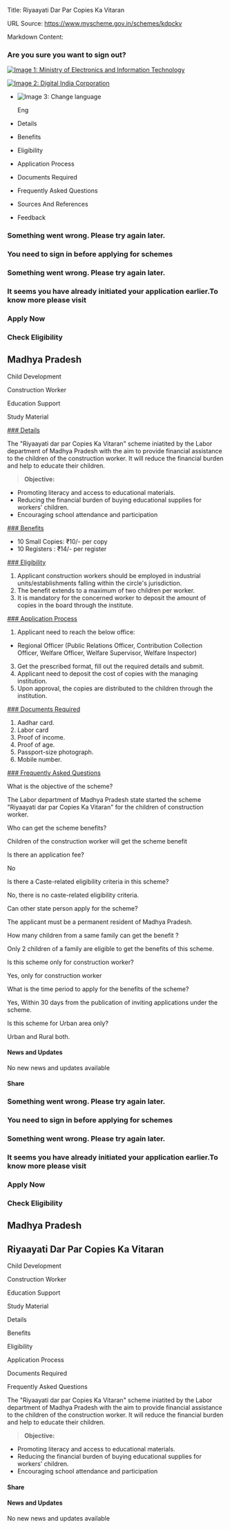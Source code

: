 Title: Riyaayati Dar Par Copies Ka Vitaran

URL Source: https://www.myscheme.gov.in/schemes/kdpckv

Markdown Content:
### Are you sure you want to sign out?

[![Image 1: Ministry of Electronics and Information Technology](https://cdn.myscheme.in/images/logos/emblem-black.svg)](https://www.myscheme.gov.in/)

[![Image 2: Digital India Corporation](https://cdn.myscheme.in/images/logos/digital-india-black.svg)](https://www.digitalindia.gov.in/)

*   ![Image 3: Change language](blob:https://www.myscheme.gov.in/b9a31d3949b1882a09ed2f8508d538f3)
    
    Eng
    

*   Details
*   Benefits
*   Eligibility
*   Application Process
*   Documents Required
*   Frequently Asked Questions
*   Sources And References
*   Feedback

### Something went wrong. Please try again later.

### 

### You need to sign in before applying for schemes

### Something went wrong. Please try again later.

### It seems you have already initiated your application earlier.To know more please visit

### Apply Now

### Check Eligibility

Madhya Pradesh
--------------

Child Development

Construction Worker

Education Support

Study Material

[### Details](https://www.myscheme.gov.in/schemes/kdpckv#details)

The "Riyaayati dar par Copies Ka Vitaran" scheme iniatited by the Labor department of Madhya Pradesh with the aim to provide financial assistance to the children of the construction worker. It will reduce the financial burden and help to educate their children.

> **Objective:**

*   Promoting literacy and access to educational materials.
*   Reducing the financial burden of buying educational supplies for workers' children.
*   Encouraging school attendance and participation

[### Benefits](https://www.myscheme.gov.in/schemes/kdpckv#benefits)

*   10 Small Copies: ₹10/- per copy
*   10 Registers : ₹14/- per register

[### Eligibility](https://www.myscheme.gov.in/schemes/kdpckv#eligibility)

1.  Applicant construction workers should be employed in industrial units/establishments falling within the circle's jurisdiction.
2.  The benefit extends to a maximum of two children per worker.
3.  It is mandatory for the concerned worker to deposit the amount of copies in the board through the institute.

[### Application Process](https://www.myscheme.gov.in/schemes/kdpckv#application-process)

1.  Applicant need to reach the below office:

*   Regional Officer (Public Relations Officer, Contribution Collection Officer, Welfare Officer, Welfare Supervisor, Welfare Inspector)

3.  Get the prescribed format, fill out the required details and submit.
4.  Applicant need to deposit the cost of copies with the managing institution.
5.  Upon approval, the copies are distributed to the children through the institution.

[### Documents Required](https://www.myscheme.gov.in/schemes/kdpckv#documents-required)

1.  Aadhar card.
2.  Labor card
3.  Proof of income.
4.  Proof of age.
5.  Passport-size photograph.
6.  Mobile number.

[### Frequently Asked Questions](https://www.myscheme.gov.in/schemes/kdpckv#faqs)

What is the objective of the scheme?

The Labor department of Madhya Pradesh state started the scheme "Riyaayati dar par Copies Ka Vitaran" for the children of construction worker.

Who can get the scheme benefits?

Children of the construction worker will get the scheme benefit

Is there an application fee?

No

Is there a Caste-related eligibility criteria in this scheme?

No, there is no caste-related eligibility criteria.

Can other state person apply for the scheme?

The applicant must be a permanent resident of Madhya Pradesh.

How many children from a same family can get the benefit ?

Only 2 children of a family are eligible to get the benefits of this scheme.

Is this scheme only for construction worker?

Yes, only for construction worker

What is the time period to apply for the benefits of the scheme?

Yes, Within 30 days from the publication of inviting applications under the scheme.

Is this scheme for Urban area only?

Urban and Rural both.

#### News and Updates

No new news and updates available

#### Share

### Something went wrong. Please try again later.

### 

### You need to sign in before applying for schemes

### Something went wrong. Please try again later.

### It seems you have already initiated your application earlier.To know more please visit

### Apply Now

### Check Eligibility

Madhya Pradesh
--------------

Riyaayati Dar Par Copies Ka Vitaran
-----------------------------------

Child Development

Construction Worker

Education Support

Study Material

Details

Benefits

Eligibility

Application Process

Documents Required

Frequently Asked Questions

The "Riyaayati dar par Copies Ka Vitaran" scheme iniatited by the Labor department of Madhya Pradesh with the aim to provide financial assistance to the children of the construction worker. It will reduce the financial burden and help to educate their children.

> **Objective:**

*   Promoting literacy and access to educational materials.
*   Reducing the financial burden of buying educational supplies for workers' children.
*   Encouraging school attendance and participation

#### Share

#### News and Updates

No new news and updates available
